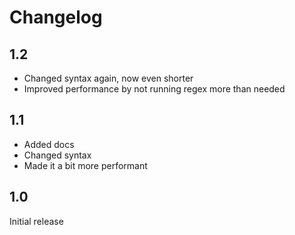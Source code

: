 # Changelog

## 1.2

- Changed syntax again, now even shorter
- Improved performance by not running regex more than needed

## 1.1

- Added docs
- Changed syntax
- Made it a bit more performant

## 1.0

Initial release